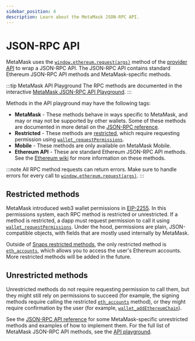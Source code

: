 ```yaml
---
sidebar_position: 4
description: Learn about the MetaMask JSON-RPC API.
---
```


# JSON-RPC API

MetaMask uses the [`window.ethereum.request(args)`](../reference/provider-api.md#windowethereumrequestargs)
method of the [provider API](apis.md) to wrap a JSON-RPC API.
The JSON-RPC API contains standard Ethereum JSON-RPC API methods and MetaMask-specific methods.

:::tip MetaMask API Playground
The RPC methods are documented in the interactive
[MetaMask JSON-RPC API Playground](/wallet/reference/eth_subscribe).
:::

Methods in the API playground may have the following tags:

- **MetaMask** - These methods behave in ways specific to MetaMask, and may or may not be supported
  by other wallets.
  Some of these methods are documented in more detail on the [JSON-RPC reference](../reference/rpc-api.md).
- **Restricted** - These methods are [restricted](#restricted-methods), which require requesting
  permission using [`wallet_requestPermissions`](/wallet/reference/wallet_requestpermissions).
- **Mobile** - These methods are only available on MetaMask Mobile.
- **Ethereum API** - These are standard Ethereum JSON-RPC API methods.
  See the [Ethereum wiki](https://eth.wiki/json-rpc/API#json-rpc-methods) for more information on
  these methods.

:::note
All RPC method requests can return errors.
Make sure to handle errors for every call to
[`window.ethereum.request(args)`](../reference/provider-api.md#windowethereumrequestargs).
:::

## Restricted methods

MetaMask introduced web3 wallet permissions in [EIP-2255](https://eips.ethereum.org/EIPS/eip-2255).
In this permissions system, each RPC method is restricted or unrestricted.
If a method is restricted, a dapp must request permission to call it using
[`wallet_requestPermissions`](/wallet/reference/wallet_requestpermissions).
Under the hood, permissions are plain, JSON-compatible objects, with fields that are mostly used
internally by MetaMask.

Outside of [Snaps restricted methods](/snaps/reference/rpc-api/#restricted-methods), the only
restricted method is [`eth_accounts`](/wallet/reference/eth_accounts), which allows you to access
the user's Ethereum accounts.
More restricted methods will be added in the future.

## Unrestricted methods

Unrestricted methods do not require requesting permission to call them, but they might still rely on
permissions to succeed (for example, the signing methods require calling the restricted
[`eth_accounts`](/wallet/reference/eth_accounts) method), or they might require confirmation by the
user (for example, [`wallet_addEthereumChain`](/wallet/reference/wallet_addethereumchain)).

See the [JSON-RPC API reference](../reference/rpc-api.md) for some MetaMask-specific unrestricted
methods and examples of how to implement them.
For the full list of MetaMask JSON-RPC API methods, see the
[API playground](/wallet/reference/eth_subscribe).
